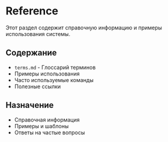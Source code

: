 # Reference

Этот раздел содержит справочную информацию и примеры использования системы.

## Содержание
- `terms.md` - Глоссарий терминов
- Примеры использования
- Часто используемые команды
- Полезные ссылки

## Назначение
- Справочная информация
- Примеры и шаблоны
- Ответы на частые вопросы
